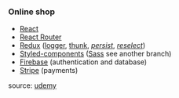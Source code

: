 ### Online shop

- [React][1]
- [React Router][2]
- [Redux][3] ([logger][4], [thunk][11], [_persist_][5], [_reselect_][6])
- [Styled-components][10] ([Sass][7] see another branch)
- [Firebase][8] (authentication and database)
- [Stripe][9] (payments)

source: [udemy][101]

[1]: https://reactjs.org/
[2]: https://reacttraining.com/react-router/
[3]: https://redux.js.org/
[4]: https://github.com/LogRocket/redux-logger
[5]: https://github.com/rt2zz/redux-persist
[6]: https://github.com/reduxjs/reselect
[7]: https://sass-lang.com/
[8]: https://firebase.google.com/
[9]: https://stripe.com/
[10]: https://styled-components.com/
[11]: https://github.com/reduxjs/redux-thunk
[101]: https://www.udemy.com/course/complete-react-developer-zero-to-mastery/
